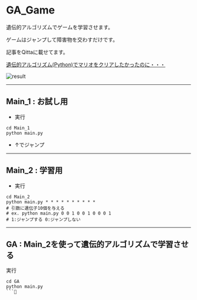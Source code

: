 # GA_Game

遺伝的アルゴリズムでゲームを学習させます。

ゲームはジャンプして障害物を交わすだけです。

記事をQittaに載せてます。

[遺伝的アルゴリズム(Python)でマリオをクリアしたかったのに・・・]()

![result](https://github.com/hokuto-HIRANO/GA_Game/blob/master/movie/output.gif)

---

## Main_1 : お試し用

+ 実行
```
cd Main_1
python main.py
```
+ ↑でジャンプ

---

## Main_2 : 学習用

+ 実行
```
cd Main_2
python main.py * * * * * * * * * *
# 引数に遺伝子10個を与える
# ex. python main.py 0 0 1 0 0 1 0 0 0 1
# 1:ジャンプする 0:ジャンプしない
```

---

## GA : Main_2を使って遺伝的アルゴリズムで学習させる

実行
```
cd GA
python main.py
```